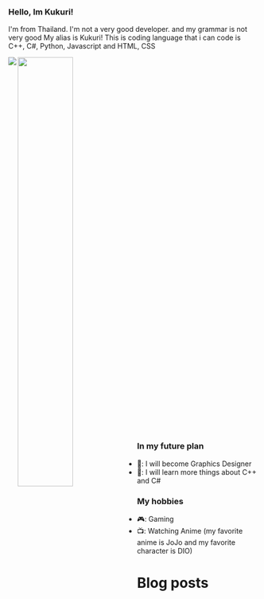 ### Hello, Im Kukuri!
I'm from Thailand. I'm not a very good developer. and my grammar is not very good My alias is Kukuri! This is coding language that i can code is C++, C#, Python, Javascript and HTML, CSS


<img align="left" src="https://github-readme-stats.vercel.app/api?username=mikasuru&show_icons=true&theme=radical" />
<img align="left" width="47%" src="https://github-readme-stats.vercel.app/api/top-langs/?username=mikasuru&langs_count=8)](https://github.com/anuraghazra/github-readme-stats" />

<br /><br /><br /><br /><br /><br /><br /><br /><br /><br /><br /><br /><br /><br /><br /><br /><br /><br /><br /><br /><br /><br /><br /><br /><br /><br /><br /><br /><br /><br /><br /><br /><br /><br /><br /><br /><br /><br /><br /><br /><br /><br /><br /><br />

### In my future plan
- 📌: I will become Graphics Designer
- 📜: I will learn more things about C++ and C#

### My hobbies
- 🎮: Gaming
- 📺: Watching Anime (my favorite anime is JoJo and my favorite character is DIO)

# Blog posts
<!-- BLOG-POST-LIST:START -->
<!-- BLOG-POST-LIST:END -->
